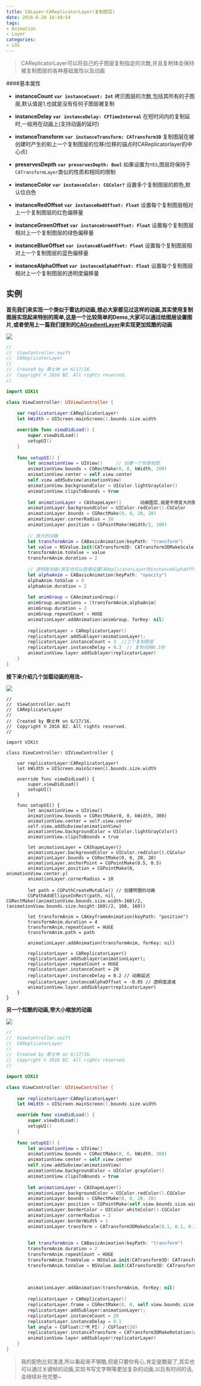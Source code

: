 ```yaml
---
title: CALayer-CAReplicatorLayer(复制图层)
date: 2016-6-20 16:48:54
tags:
- Animation
- Layer
categories:
- iOS
---
```


> CAReplicatorLayer可以将自己的子图层复制指定的次数,并且复制体会保持被复制图层的各种基础属性以及动画

####基本属性
* **instanceCount**
**`var instanceCount: Int`**
拷贝图层的次数,包括其所有的子图层,默认值是1,也就是没有任何子图层被复制
* **instanceDelay**
**`var instanceDelay: CFTimeInterval`**
在短时间内的复制延时,一般用在动画上(支持动画的延时)
* **instanceTransform**
**`var instanceTransform: CATransform3D`**
复制图层在被创建时产生的和上一个复制图层的位移(位移的锚点时CAReplicatorlayer的中心点)
* **preservesDepth**
**`var preservesDepth: Bool`**
 如果设置为`YES`,图层将保持于`CATransformLayer`类似的性质和相同的限制

* **instanceColor**
**`var instanceColor: CGColor?`**
设置多个复制图层的颜色,默认位白色
* **instanceRedOffset**
**`var instanceRedOffset: Float`**
设置每个复制图层相对上一个复制图层的红色偏移量
* **instanceGreenOffset**
**`var instanceGreenOffset: Float`**
设置每个复制图层相对上一个复制图层的绿色偏移量
* **instanceBlueOffset**
**`var instanceBlueOffset: Float`**
设置每个复制图层相对上一个复制图层的蓝色偏移量
* **instanceAlphaOffset**
**`var instanceAlphaOffset: Float`**
设置每个复制图层相对上一个复制图层的透明度偏移量

## 实例

**首先我们来实现一个类似于雷达的动画,想必大家都见过这样的动画,其实使用复制图层实现起来特别的简单,这是一个比较简单的Demo,大家可以通过给图层设置图片,或者使用上一篇我们提到的[CAGradientLayer](http://www.jianshu.com/p/1c8ef3116b42)来实现更加炫酷的动画**

![](https://ssbun-lot.oss-cn-beijing.aliyuncs.com/img/20200119161157.webp)

```swift
//
//  ViewController.swift
//  CAReplicatorLayer
//
//  Created by 蔡士林 on 6/17/16.
//  Copyright © 2016 BZ. All rights reserved.
//

import UIKit

class ViewController: UIViewController {
        
    var replicatorLayer:CAReplicatorLayer!
    let kWidth = UIScreen.mainScreen().bounds.size.width

    override func viewDidLoad() {
        super.viewDidLoad()
        setupUI()
    }
    
    func setupUI() {
        let animationView = UIView()     // 创建一个背景视图
        animationView.bounds = CGRectMake(0, 0, kWidth, 200)
        animationView.center = self.view.center
        self.view.addSubview(animationView)
        animationView.backgroundColor = UIColor.lightGrayColor()
        animationView.clipsToBounds = true
        
        let animationLayer = CAShapeLayer()       动画图层,就是不停变大的那个圆
        animationLayer.backgroundColor = UIColor.redColor().CGColor
        animationLayer.bounds = CGRectMake(0, 0, 20, 20)
        animationLayer.cornerRadius = 10
        animationLayer.position = CGPointMake(kWidth/2, 100)
        
        // 放大的动画
        let transformAnim = CABasicAnimation(keyPath: "transform")
        let value = NSValue.init(CATransform3D: CATransform3DMakeScale(10, 10, 1))
        transformAnim.toValue = value
        transformAnim.duration = 2
        
        // 透明度动画(其实也可以直接设置CAReplicatorLayer的instanceAlphaOffset来实现)
        let alphaAnim = CABasicAnimation(keyPath: "opacity")
        alphaAnim.toValue = 0
        alphaAnim.duration = 2
        
        let animGroup = CAAnimationGroup()
        animGroup.animations = [transformAnim,alphaAnim]
        animGroup.duration = 2
        animGroup.repeatCount = HUGE
        animationLayer.addAnimation(animGroup, forKey: nil)
        
        replicatorLayer = CAReplicatorLayer()
        replicatorLayer.addSublayer(animationLayer);
        replicatorLayer.instanceCount = 3  //三个复制图层
        replicatorLayer.instanceDelay = 0.3  // 复制间隔0.3秒
        animationView.layer.addSublayer(replicatorLayer)
    }
}
```

**接下来介绍几个加载动画的用法~**

![](https://ssbun-lot.oss-cn-beijing.aliyuncs.com/img/20200119161218.webp)

```
//
//  ViewController.swift
//  CAReplicatorLayer
//
//  Created by 蔡士林 on 6/17/16.
//  Copyright © 2016 BZ. All rights reserved.
//

import UIKit

class ViewController: UIViewController {
    
    var replicatorLayer:CAReplicatorLayer!
    let kWidth = UIScreen.mainScreen().bounds.size.width

    override func viewDidLoad() {
        super.viewDidLoad()
        setupUI()
    }

    func setupUI() {
        let animationView = UIView()
        animationView.bounds = CGRectMake(0, 0, kWidth, 300)
        animationView.center = self.view.center
        self.view.addSubview(animationView)
        animationView.backgroundColor = UIColor.lightGrayColor()
        animationView.clipsToBounds = true
        
        let animationLayer = CAShapeLayer()
        animationLayer.backgroundColor = UIColor.redColor().CGColor
        animationLayer.bounds = CGRectMake(0, 0, 20, 20)
        animationLayer.anchorPoint = CGPointMake(0.5, 0.5)
        animationLayer.position = CGPointMake(0, animationView.center.y)
        animationLayer.cornerRadius = 10

        let path = CGPathCreateMutable() // 创建转圈的动画
        CGPathAddEllipseInRect(path, nil, CGRectMake((animationView.bounds.size.width-160)/2, (animationView.bounds.size.height-160)/2, 160, 160))
        
        let transformAnim = CAKeyframeAnimation(keyPath: "position")
        transformAnim.duration = 4
        transformAnim.repeatCount = HUGE
        transformAnim.path = path
        
        animationLayer.addAnimation(transformAnim, forKey: nil)
        
        replicatorLayer = CAReplicatorLayer()
        replicatorLayer.addSublayer(animationLayer);
        replicatorLayer.repeatCount = HUGE
        replicatorLayer.instanceCount = 20
        replicatorLayer.instanceDelay = 0.2 // 动画延迟
        replicatorLayer.instanceAlphaOffset = -0.05 // 透明度递减
        animationView.layer.addSublayer(replicatorLayer)
    }
}
```

**另一个炫酷的动画,带大小缩放的动画**

![](https://ssbun-lot.oss-cn-beijing.aliyuncs.com/img/20200119161238.webp)

```swift
//
//  ViewController.swift
//  CAReplicatorLayer
//
//  Created by 蔡士林 on 6/17/16.
//  Copyright © 2016 BZ. All rights reserved.
//

import UIKit

class ViewController: UIViewController {
    
    var replicatorLayer:CAReplicatorLayer!
    let kWidth = UIScreen.mainScreen().bounds.size.width

    override func viewDidLoad() {
        super.viewDidLoad()
        setupUI()
    }
    
    func setupUI() {
        let animationView = UIView()
        animationView.bounds = CGRectMake(0, 0, kWidth, 300)
        animationView.center = self.view.center
        self.view.addSubview(animationView)
        animationView.backgroundColor = UIColor.grayColor()
        animationView.clipsToBounds = true
        
        let animationLayer = CAShapeLayer()
        animationLayer.backgroundColor = UIColor.redColor().CGColor
        animationLayer.bounds = CGRectMake(0, 0, 20, 20)
        animationLayer.position = CGPointMake(self.view.bounds.size.width/2, 50)
        animationLayer.borderColor = UIColor.whiteColor().CGColor
        animationLayer.cornerRadius = 2
        animationLayer.borderWidth = 1
        animationLayer.transform = CATransform3DMakeScale(0.1, 0.1, 0.1)
        
        
        let transformAnim = CABasicAnimation(keyPath: "transform")
        transformAnim.duration = 2
        transformAnim.repeatCount = HUGE
        transformAnim.fromValue = NSValue.init(CATransform3D: CATransform3DMakeScale(1, 1, 1))
        transformAnim.toValue = NSValue.init(CATransform3D: CATransform3DMakeScale(0.1, 0.1, 0.1))
        
        
        
        animationLayer.addAnimation(transformAnim, forKey: nil)
        
        replicatorLayer = CAReplicatorLayer()
        replicatorLayer.frame = CGRectMake(0, 0, self.view.bounds.size.width, 300)
        replicatorLayer.addSublayer(animationLayer);
        replicatorLayer.instanceCount = 20
        replicatorLayer.instanceDelay = 0.1
        let angle = CGFloat(2*M_PI) / CGFloat(20)
        replicatorLayer.instanceTransform = CATransform3DMakeRotation(angle, 0, 0, 1.0)
        animationView.layer.addSublayer(replicatorLayer)
    }
}
```

> 我的配色比较渣渣,所以看起来不够酷,但是只要你有心,肯定是酷毙了,其实也可以通过关键帧的动画,实现书写文字啊等更加复杂的动画,以后有时间的话,会继续补充完整~
